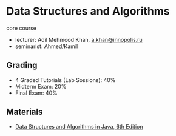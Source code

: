 # Data Structures and Algorithms

core course

* lecturer: Adil Mehmood Khan, a.khan@innopolis.ru
* seminarist: Ahmed/Kamil

## Grading

* 4 Graded Tutorials (Lab Sossions): 40%
* Midterm Exam: 20%
* Final Exam: 40%

## Materials

* [Data Structures and Algorithms in Java, 6th Edition](http://www.topitbooks.com/data-structures-algorithms-java-6th-edition-4460.html)


